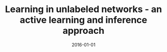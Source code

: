 ---
# Documentation: https://wowchemy.com/docs/managing-content/

title: Learning in unlabeled networks - an active learning and inference approach
subtitle: ''
summary: ''
authors:
- kajdanowicz
- Radosław W. Michalski
- Katarzyna Musiał
- kazienko
tags: []
categories: []
date: '2016-01-01'
lastmod: 2022-10-07T05:02:29Z
featured: false
draft: false

# Featured image
# To use, add an image named `featured.jpg/png` to your page's folder.
# Focal points: Smart, Center, TopLeft, Top, TopRight, Left, Right, BottomLeft, Bottom, BottomRight.
image:
  caption: ''
  focal_point: ''
  preview_only: false

# Projects (optional).
#   Associate this post with one or more of your projects.
#   Simply enter your project's folder or file name without extension.
#   E.g. `projects = ["internal-project"]` references `content/project/deep-learning/index.md`.
#   Otherwise, set `projects = []`.
projects: []
publishDate: '2022-10-07T05:02:28.098462Z'
publication_types:
- '2'
abstract: ''
publication: '*AI Communications*'
doi: 10.3233/AIC-150686
---